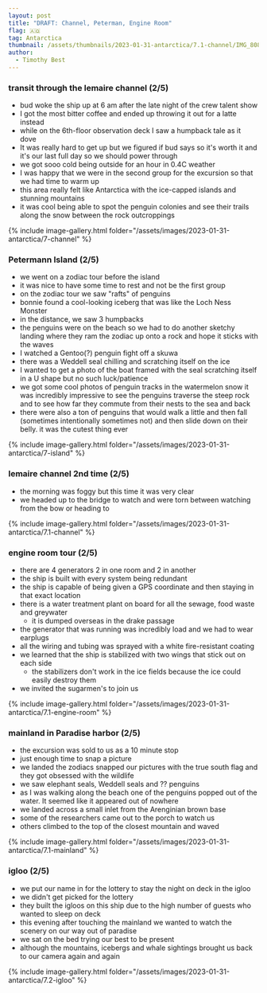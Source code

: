 ```yaml
---
layout: post
title: "DRAFT: Channel, Peterman, Engine Room"
flag: 🇦🇶
tag: Antarctica
thumbnail: /assets/thumbnails/2023-01-31-antarctica/7.1-channel/IMG_8081.jpg
author:
  - Timothy Best
---
```


### transit through the lemaire channel (2/5)

- bud woke the ship up at 6 am after the late night of the crew talent show
- I got the most bitter coffee and ended up throwing it out for a latte instead
- while on the 6th-floor observation deck I saw a humpback tale as it dove
- It was really hard to get up but we figured if bud says so it's worth it and it's our last full day so we should power through
- we got sooo cold being outside for an hour in 0.4C weather
- I was happy that we were in the second group for the excursion so that we had time to warm up
- this area really felt like Antarctica with the ice-capped islands and stunning mountains
- it was cool being able to spot the penguin colonies and see their trails along the snow between the rock outcroppings

{% include image-gallery.html folder="/assets/images/2023-01-31-antarctica/7-channel" %}

### Petermann Island (2/5)

- we went on a zodiac tour before the island
- it was nice to have some time to rest and not be the first group
- on the zodiac tour we saw "rafts" of penguins
- bonnie found a cool-looking iceberg that was like the Loch Ness Monster
- in the distance, we saw 3 humpbacks
- the penguins were on the beach so we had to do another sketchy landing where they ram the zodiac up onto a rock and hope it sticks with the waves
- I watched a Gentoo(?) penguin fight off a skuwa
- there was a Weddell seal chilling and scratching itself on the ice
- I wanted to get a photo of the boat framed with the seal scratching itself in a U shape but no such luck/patience
- we got some cool photos of penguin tracks in the watermelon snow
  it was incredibly impressive to see the penguins traverse the steep rock and to see how far they commute from their nests to the sea and back
- there were also a ton of penguins that would walk a little and then fall (sometimes intentionally sometimes not) and then slide down on their belly. it was the cutest thing ever

{% include image-gallery.html folder="/assets/images/2023-01-31-antarctica/7-island" %}

### lemaire channel 2nd time (2/5)

- the morning was foggy but this time it was very clear
- we headed up to the bridge to watch and were torn between watching from the bow or heading to

{% include image-gallery.html folder="/assets/images/2023-01-31-antarctica/7.1-channel" %}

### engine room tour (2/5)

- there are 4 generators 2 in one room and 2 in another
- the ship is built with every system being redundant
- the ship is capable of being given a GPS coordinate and then staying in that exact location
- there is a water treatment plant on board for all the sewage, food waste and greywater
  - it is dumped overseas in the drake passage
- the generator that was running was incredibly load and we had to wear earplugs
- all the wiring and tubing was sprayed with a white fire-resistant coating
- we learned that the ship is stabilized with two wings that stick out on each side
  - the stabilizers don't work in the ice fields because the ice could easily destroy them
- we invited the sugarmen's to join us

{% include image-gallery.html folder="/assets/images/2023-01-31-antarctica/7.1-engine-room" %}


### mainland in Paradise harbor (2/5)

- the excursion was sold to us as a 10 minute stop
- just enough time to snap a picture
- we landed the zodiacs snapped our pictures with the true south flag and they got obsessed with the wildlife
- we saw elephant seals, Weddell seals and ?? penguins
- as I was walking along the beach one of the penguins popped out of the water. It seemed like it appeared out of nowhere
- we landed across a small inlet from the Arenginian brown base
- some of the researchers came out to the porch to watch us
- others climbed to the top of the closest mountain and waved

{% include image-gallery.html folder="/assets/images/2023-01-31-antarctica/7.1-mainland" %}

### igloo (2/5)

- we put our name in for the lottery to stay the night on deck in the igloo
- we didn't get picked for the lottery
- they built the igloos on this ship due to the high number of guests who wanted to sleep on deck
- this evening after touching the mainland we wanted to watch the scenery on our way out of paradise
- we sat on the bed trying our best to be present
- although the mountains, icebergs and whale sightings brought us back to our camera again and again

{% include image-gallery.html folder="/assets/images/2023-01-31-antarctica/7.2-igloo" %}